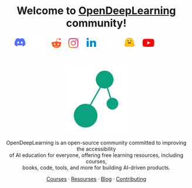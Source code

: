 <h1 align="center">Welcome to <a href="https://www.opendeeplearning.xyz">OpenDeepLearning</a> community!</h1><be>
  
<div style="text-align: center;">

<div align="center">

[<img src="img/discord.png" alt="Discord" width="32">](https://discord.com/invite/GbQAwerJ)
&nbsp;&nbsp;&nbsp;
[<img src="img/twitter.png" alt="Twitter" width="30">](https://twitter.com/Open_DL_AI)
&nbsp;&nbsp;&nbsp;
[<img src="img/reddit.png" alt="Reddit" width="27">](https://www.reddit.com/r/opendeeplearning/)
&nbsp;&nbsp;&nbsp;
[<img src="img/instagram.png" alt="Instagram" width="27">](https://www.instagram.com/opendeeplearning/)
&nbsp;&nbsp;&nbsp;
[<img src="img/linkedin.png" alt="LinkedIn" width="31">](https://www.linkedin.com/company/opendeeplearning)
&nbsp;&nbsp;&nbsp;
[<img src="img/github.png" alt="GitHub" width="32">](https://github.com/open-deeplearning)
&nbsp;&nbsp;&nbsp;
[<img src="img/hugging-face.png" alt="Hugging Face" width="33">](https://huggingface.co/OpenDeepLearning)
&nbsp;&nbsp;&nbsp;
[<img src="img/youtube.png" alt="YouTube" width="32">](https://www.youtube.com/@Open_DeepLearning)
&nbsp;&nbsp;&nbsp;
[<img src="img/email.png" alt="Email" width="30">](mailto:teamopendeeplearning@gmail.com)
&nbsp;&nbsp;&nbsp;

</div>

<br/>

<p align="center">
  <a href="https://www.opendeeplearning.xyz">
    <img src="img/logo.png" alt="Logo" width="185" height="185">
  </a>
</p>

<p align="center">
OpenDeepLearning is an open-source community committed to improving the accessibility <br/> of AI education for everyone, offering free learning resources, including courses, <br/> books, code, tools, and more for building AI-driven products.
</p>

<p align="center">
  <a href="#">Courses</a>
  ·
  <a href="#">Resourses</a>
  ·
  <a href="#">Blog</a>
  ·
  <a href="#">Contributing</a>
</p>
